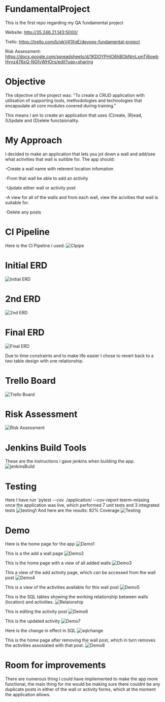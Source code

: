 # FundamentalProject
This is the first repo regarding my QA fundamental project

Website: http://35.246.21.143:5000/

Trello: https://trello.com/b/qkV41XqE/devops-fundamental-project

Risk Assessment: https://docs.google.com/spreadsheets/d/1KDOYPHiO6hBObNmLxmTj6owbHyyz476xQ-NGfvWHOrs/edit?usp=sharing

# Objective
The objective of the project was: "To create a CRUD application with utilisation of supporting tools,
methodologies and technologies that encapsulate all core modules
covered during training." 

This means I am to create an application that uses (C)reate, (R)ead, (U)pdate and (D)elete functaionality.

# My Approach
I decided to make an application that lets you jot down a wall and add/see what activities that wall is suitible for. The app should:

-Create a wall name with relevent location infomation

-From that wall be able to add an activity 

-Update either wall or activity post

-A view for all of the walls and from each wall, view the acivities that wall is suitable for.

-Delete any posts

# CI Pipeline
Here is the CI Pipeline i used:
![CIpipe](https://github.com/Almathex/FundamentalProject/blob/main/Documentation/CIpipe.png?raw=True)

# Initial ERD 
![Initial ERD](https://github.com/Almathex/FundamentalProject/blob/main/Documentation/WallFinder-ERD.png?raw=True)

# 2nd ERD
![2nd ERD](https://github.com/Almathex/FundamentalProject/blob/main/Documentation/WallFinder-ERD-2.png?raw=True)

# Final ERD  
![Final ERD](https://github.com/Almathex/FundamentalProject/blob/main/Documentation/Updated%20ERD.png?raw=True)

Due to time constraints and to make life easier I chose to revert back to a two table design with one relationship.

# Trello Board
![Trello Board](https://github.com/Almathex/FundamentalProject/blob/main/Documentation/trelloboard.png?raw=true)

# Risk Assessment
![Risk Assessment](https://github.com/Almathex/FundamentalProject/blob/main/Documentation/Risk.png?raw=True)

# Jenkins Build Tools
These are the instructions i gave jenkins when building the app.
![jenkinsBuild](https://github.com/Almathex/FundamentalProject/blob/main/Documentation/Inkedjenkinsbuildtool_LI.jpg?raw=True)

# Testing 
Here I have run 'pytest --cov ./application/ --cov-report teerm-missing once the application was live, which performed 7 unit tests and 3 integrated tests 
![testing1](https://github.com/Almathex/FundamentalProject/blob/main/Documentation/test.PNG?raw=True)
And here are the results: 82% Coverage
![Testing](https://github.com/Almathex/FundamentalProject/blob/main/Documentation/pytest.PNG?raw=True)

# Demo
Here is the home page for the app
![Demo1](https://github.com/Almathex/FundamentalProject/blob/main/Documentation/demo1.PNG?raw=True)

This is a the add a wall page
![Demo2](https://github.com/Almathex/FundamentalProject/blob/main/Documentation/demo3.PNG?raw=True)

This is the home page with a view of all added walls
![Demo3](https://github.com/Almathex/FundamentalProject/blob/main/Documentation/demo4.PNG?raw=True)

This a view of the add activity page, which can be accessed from the wall post
![Demo4](https://github.com/Almathex/FundamentalProject/blob/main/Documentation/demo6.PNG?raw=True)

This is a view of the activities available for this wall post
![Demo5](https://github.com/Almathex/FundamentalProject/blob/main/Documentation/demo7.PNG?raw=True)

This is the SQL tables showing the working relationship between walls (location) and activities.
![Relaionship](https://github.com/Almathex/FundamentalProject/blob/main/Documentation/relationship.png?raw=True)

This is editing the activity post
![Demo6](https://github.com/Almathex/FundamentalProject/blob/main/Documentation/demo8.PNG?raw=True)

This is the updated activity
![Demo7](https://github.com/Almathex/FundamentalProject/blob/main/Documentation/demo9.PNG?raw=True)

Here is the change in effect in SQL
![sqlchange](https://github.com/Almathex/FundamentalProject/blob/main/Documentation/activiy.PNG?raw=True)

This is the home page after removing the wall post, which in turn removes the activities assosiated with that post.
![Demo8](https://github.com/Almathex/FundamentalProject/blob/main/Documentation/demo10.PNG?raw=True)

# Room for improvements
There are numerous thing I could have impliemented to make the app more functional, the main thing for me would be making sure there couldnt be any duplicate posts in either of the wall or activity forms, which at the moment the application allows.


